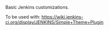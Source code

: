 Basic Jenkins customizations.

To be used with: https://wiki.jenkins-ci.org/display/JENKINS/Simple+Theme+Plugin
